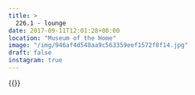 ```yaml
---
title: >
  226.1 - lounge
date: 2017-09-11T12:01:28+00:00
location: "Museum of the Home"
image: "/img/946af4d548aa9c563359eef1572f8f14.jpg"
draft: false
instagram: true
---
```


{{<photo src="/img/946af4d548aa9c563359eef1572f8f14.jpg">}}
